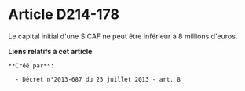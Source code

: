 # Article D214-178

Le capital initial d'une SICAF ne peut être inférieur à 8 millions d'euros.

**Liens relatifs à cet article**

	**Créé par**:

	  - Décret n°2013-687 du 25 juillet 2013 - art. 8
